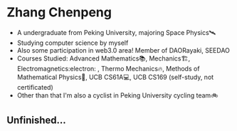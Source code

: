 # Zhang Chenpeng

- A undergraduate from Peking University, majoring Space Physics🛰️
- Studying computer science by myself
- Also some participation in web3.0 area! Member of DAORayaki, SEEDAO
- Courses Studied: Advanced Mathematics📚, Mechanics🏗️, Electromagnetics:electron:	, Thermo Mechanics🔥, Methods of Mathematical Physics📘, UCB CS61A💻, UCB CS169 (self-study, not certificated)
- Other than that I'm also a cyclist in Peking University cycling team🚲

## Unfinished...

<!--
**ChenpengZhang/ChenpengZhang** is a ✨ _special_ ✨ repository because its `README.md` (this file) appears on your GitHub profile.

Here are some ideas to get you started:

- 🔭 I’m currently working on ...
- 🌱 I’m currently learning ...
- 👯 I’m looking to collaborate on ...
- 🤔 I’m looking for help with ...
- 💬 Ask me about ...
- 📫 How to reach me: ...
- 😄 Pronouns: ...
- ⚡ Fun fact: ...
-->
